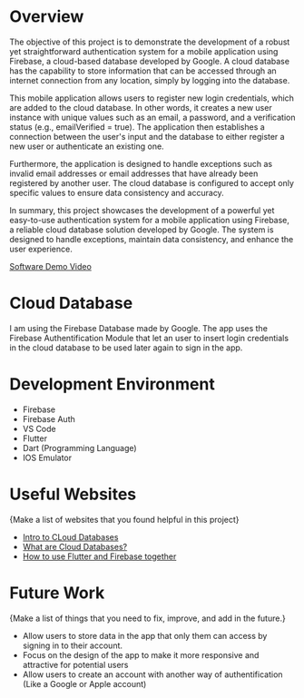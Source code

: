 # Overview

The objective of this project is to demonstrate the development of a robust yet straightforward authentication system for a mobile application using Firebase, a cloud-based database developed by Google. A cloud database has the capability to store information that can be accessed through an internet connection from any location, simply by logging into the database.

This mobile application allows users to register new login credentials, which are added to the cloud database. In other words, it creates a new user instance with unique values such as an email, a password, and a verification status (e.g., emailVerified = true). The application then establishes a connection between the user's input and the database to either register a new user or authenticate an existing one.

Furthermore, the application is designed to handle exceptions such as invalid email addresses or email addresses that have already been registered by another user. The cloud database is configured to accept only specific values to ensure data consistency and accuracy.

In summary, this project showcases the development of a powerful yet easy-to-use authentication system for a mobile application using Firebase, a reliable cloud database solution developed by Google. The system is designed to handle exceptions, maintain data consistency, and enhance the user experience.


[Software Demo Video](https://youtu.be/nAo1GlPY2VY)

# Cloud Database

I am using the Firebase Database made by Google. The app uses the Firebase Authentification Module that let an user to insert login credentials in the cloud database to be used later again to sign in the app.

# Development Environment

- Firebase
- Firebase Auth
- VS Code
- Flutter
- Dart (Programming Language)
- IOS Emulator

# Useful Websites

{Make a list of websites that you found helpful in this project}

- [Intro to CLoud Databases](https://www.oreilly.com/library/view/an-introduction-to/9781492044857/ch01.html)
- [What are Cloud Databases?](https://www.mongodb.com/cloud-database)
- [How to use Flutter and Firebase together](https://firebase.google.com/docs/flutter/setup?platform=ios)

# Future Work

{Make a list of things that you need to fix, improve, and add in the future.}

- Allow users to store data in the app that only them can access by signing in to their account.
- Focus on the design of the app to make it more responsive and attractive for potential users
- Allow users to create an account with another way of authentification (Like a Google or Apple account)